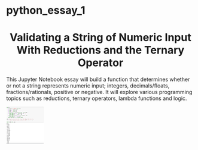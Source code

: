 # python_essay_1

<h1 align="center"> Validating a String of Numeric Input With Reductions and the Ternary Operator </h1>

This Jupyter Notebook essay will build a function that determines whether or not a string represents numeric input; integers, decimals/floats, fractions/rationals, positive or negative. It will explore various programming topics such as reductions, ternary operators, lambda functions and logic.

<img src="https://github.com/carlccac/python_essay_1/blob/main/validate_shot.png" alt="validate screen shot" style="height: 100px; width:100px;"/>
